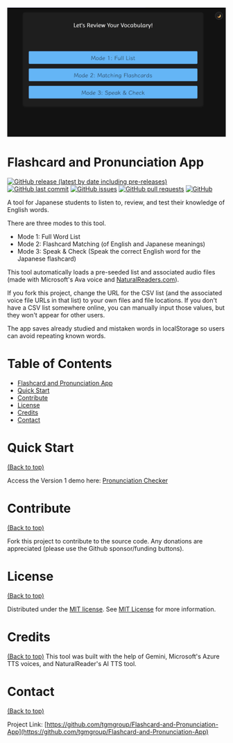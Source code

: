 ![Flashcard and Pronunciation App](https://github.com/tgmgroup/Flashcard-and-Pronunciation-App/blob/main/assets/images/start.png) 

# Flashcard and Pronunciation App

[![GitHub release (latest by date including pre-releases)](https://img.shields.io/github/v/release/tgmgroup/Flashcard-and-Pronunciation-App?include_prereleases)](https://img.shields.io/github/v/release/tgmgroup/Flashcard-and-Pronunciation-App?include_prereleases)
[![GitHub last commit](https://img.shields.io/github/last-commit/tgmgroup/Flashcard-and-Pronunciation-App)](https://img.shields.io/github/last-commit/tgmgroup/Flashcard-and-Pronunciation-App)
[![GitHub issues](https://img.shields.io/github/issues-raw/tgmgroup/Flashcard-and-Pronunciation-App)](https://img.shields.io/github/issues-raw/tgmgroup/Flashcard-and-Pronunciation-App)
[![GitHub pull requests](https://img.shields.io/github/issues-pr/tgmgroup/Flashcard-and-Pronunciation-App)](https://img.shields.io/github/issues-pr/tgmgroup/Flashcard-and-Pronunciation-App)
[![GitHub](https://img.shields.io/github/license/tgmgroup/Flashcard-and-Pronunciation-App)](https://img.shields.io/github/license/tgmgroup/Flashcard-and-Pronunciation-App)

A tool for Japanese students to listen to, review, and test their knowledge of English words.

There are three modes to this tool. 
- Mode 1: Full Word List
- Mode 2: Flashcard Matching (of English and Japanese meanings)
- Mode 3: Speak & Check (Speak the correct English word for the Japanese flashcard)

This tool automatically loads a pre-seeded list and associated audio files (made with Microsoft's Ava voice and [NaturalReaders.com](https://www.naturalreaders.com/online/)). 

If you fork this project, change the URL for the CSV list (and the associated voice file URLs in that list) to your own files and file locations. If you don't have a CSV list somewhere online, you can manually input those values, but they won't appear for other users.

The app saves already studied and mistaken words in localStorage so users can avoid repeating known words.

# Table of Contents
- [Flashcard and Pronunciation App](#flaschard-and-pronunciation-app)
- [Quick Start](#quick-start)
- [Contribute](#contribute)
- [License](#license)
- [Credits](#credits)
- [Contact](#contact)

# Quick Start
[(Back to top)](#table-of-contents)

Access the Version 1 demo here: [Pronunciation Checker](https://tgmgroup.github.io/Flashcard-and-Pronunciation-App/)

# Contribute
[(Back to top)](#table-of-contents)

Fork this project to contribute to the source code.
Any donations are appreciated (please use the Github sponsor/funding buttons).

# License
[(Back to top)](#table-of-contents)

Distributed under the [MIT license](./LICENSE). See [MIT License](https://opensource.org/licenses/MIT) for more information.

# Credits
[(Back to top)](#table-of-contents)
This tool was built with the help of Gemini, Microsoft's Azure TTS voices, and NaturalReader's AI TTS tool. 

# Contact
[(Back to top)](#table-of-contents)

Project Link: [https://github.com/tgmgroup/Flashcard-and-Pronunciation-App](https://github.com/tgmgroup/Flashcard-and-Pronunciation-App)
